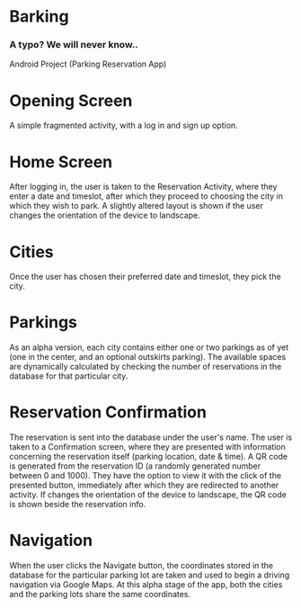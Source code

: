 # Barking
### A typo? We will never know..
Android Project (Parking Reservation App)

# Opening Screen
A simple fragmented activity, with a log in and sign up option.

# Home Screen
After logging in, the user is taken to the Reservation Activity, where they enter a date and timeslot, after which they proceed to choosing the city in which they wish to park.
A slightly altered layout is shown if the user changes the orientation of the device to landscape.

# Cities
Once the user has chosen their preferred date and timeslot, they pick the city.

# Parkings
As an alpha version, each city contains either one or two parkings as of yet (one in the center, and an optional outskirts parking).
The available spaces are dynamically calculated by checking the number of reservations in the database for that particular city.

# Reservation Confirmation
The reservation is sent into the database under the user's name.
The user is taken to a Confirmation screen, where they are presented with information concerning the reservation itself (parking location, date & time). A QR code is generated from the reservation ID (a randomly generated number between 0 and 1000).
They have the option to view it with the click of the presented button, immediately after which they are redirected to another activity.
If changes the orientation of the device to landscape, the QR code is shown beside the reservation info.

# Navigation
When the user clicks the Navigate button, the coordinates stored in the database for the particular parking lot are taken and used to begin a driving navigation via Google Maps. At this alpha stage of the app, both the cities and the parking lots share the same coordinates.
